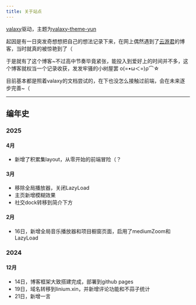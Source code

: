 ```yaml
---
title: 关于站点
---
```


<ValaxyLogo />

[valaxy](https://valaxy.site/)驱动，主题为[valaxy-theme-yun](https://github.com/YunYouJun/valaxy/tree/main/packages/valaxy-theme-yun)

起因是有一日突发奇想想把自己的想法记录下来，在网上偶然遇到了[云游君](https://yunyoujun.cn/)的博客，当时就真的被惊艳到了（

于是就有了这个博客~不过高中节奏毕竟紧张，能投入到爱好上的时间并不多，这个博客就权当一个记录收获，发发牢骚的小树屋罢
ο(=•ω＜=)ρ⌒☆

目前基本都是照着valaxy的文档尝试的，在下也没怎么接触过前端，会在未来逐步完善~（

---

## 编年史

### 2025

#### 4月

- 新增了积累集layout，从零开始的前端冒险（？

#### 3月

- 移除全局播放器，关闭LazyLoad
- 主页新增模糊效果
- 社交dock转移到简介下方

#### 2月

- 16日，新增全局音乐播放器和项目橱窗页面，启用了mediumZoom和LazyLoad

### 2024

#### 12月

- 14日，博客框架大致搭建完成，部署到github pages
- 19日，域名转移到linium.xin，并新增评论功能和不蒜子统计
- 21日，新增一言
